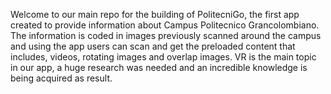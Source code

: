 Welcome to our main repo for the building of PolitecniGo, the first app created to provide information about Campus Politecnico Grancolombiano.
The information is coded in images previously scanned around the campus and using the app users can scan and get the preloaded content that includes, videos, rotating images and overlap images.
VR is the main topic in our app, a huge research was needed and an incredible knowledge is being acquired as result.
